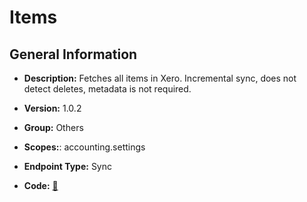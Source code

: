 # Items

## General Information

- **Description:** Fetches all items in Xero. Incremental sync, does not detect deletes, metadata is not
required.

- **Version:** 1.0.2
- **Group:** Others
- **Scopes:**: accounting.settings
- **Endpoint Type:** Sync
- **Code:** [🔗](https://github.com/NangoHQ/integration-templates/tree/main/integrations/xero/syncs/items.ts)
